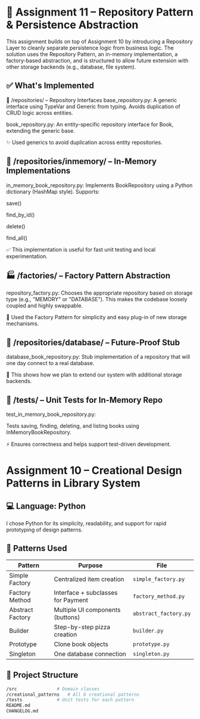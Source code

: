 # 📘 Assignment 11 – Repository Pattern & Persistence Abstraction
This assignment builds on top of Assignment 10 by introducing a Repository Layer to cleanly separate persistence logic from business logic. The solution uses the Repository Pattern, an in-memory implementation, a factory-based abstraction, and is structured to allow future extension with other storage backends (e.g., database, file system).

## ✅ What's Implemented
📁 /repositories/ – Repository Interfaces
base_repository.py: A generic interface using TypeVar and Generic from typing. Avoids duplication of CRUD logic across entities.

book_repository.py: An entity-specific repository interface for Book, extending the generic base.

✨ Used generics to avoid duplication across entity repositories.

## 🧠 /repositories/inmemory/ – In-Memory Implementations
in_memory_book_repository.py: Implements BookRepository using a Python dictionary (HashMap style). Supports:

save()

find_by_id()

delete()

find_all()

✅ This implementation is useful for fast unit testing and local experimentation.

## 🏭 /factories/ – Factory Pattern Abstraction
repository_factory.py: Chooses the appropriate repository based on storage type (e.g., "MEMORY" or "DATABASE"). This makes the codebase loosely coupled and highly swappable.

🔧 Used the Factory Pattern for simplicity and easy plug-in of new storage mechanisms.

## 🔮 /repositories/database/ – Future-Proof Stub
database_book_repository.py: Stub implementation of a repository that will one day connect to a real database.

🧩 This shows how we plan to extend our system with additional storage backends.

## 🧪 /tests/ – Unit Tests for In-Memory Repo
test_in_memory_book_repository.py:

Tests saving, finding, deleting, and listing books using InMemoryBookRepository.

⚡ Ensures correctness and helps support test-driven development.
















# Assignment 10 – Creational Design Patterns in Library System

## 💻 Language: Python
I chose Python for its simplicity, readability, and support for rapid prototyping of design patterns.

## 🧠 Patterns Used

| Pattern | Purpose | File |
|--------|---------|------|
| Simple Factory | Centralized item creation | `simple_factory.py` |
| Factory Method | Interface + subclasses for Payment | `factory_method.py` |
| Abstract Factory | Multiple UI components (buttons) | `abstract_factory.py` |
| Builder | Step-by-step pizza creation | `builder.py` |
| Prototype | Clone book objects | `prototype.py` |
| Singleton | One database connection | `singleton.py` |

## 📁 Project Structure

```bash
/src               # Domain classes
/creational_patterns   # All 6 creational patterns
/tests             # Unit tests for each pattern
README.md
CHANGELOG.md
